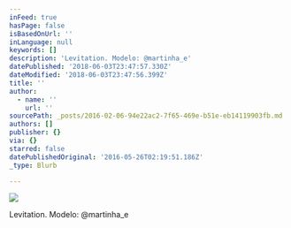 ```yaml
---
inFeed: true
hasPage: false
isBasedOnUrl: ''
inLanguage: null
keywords: []
description: 'Levitation. Modelo: @martinha_e'
datePublished: '2018-06-03T23:47:57.330Z'
dateModified: '2018-06-03T23:47:56.399Z'
title: ''
author:
  - name: ''
    url: ''
sourcePath: _posts/2016-02-06-94e22ac2-7f65-469e-b51e-eb14119903fb.md
authors: []
publisher: {}
via: {}
starred: false
datePublishedOriginal: '2016-05-26T02:19:51.186Z'
_type: Blurb

---
```

![](https://s3-us-west-2.amazonaws.com/the-grid-img/p/89195c7f13c6dd0721163a1252a485565befbb2d.png)

Levitation. Modelo: @martinha\_e